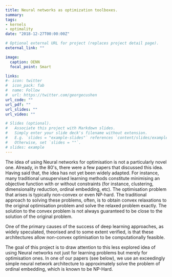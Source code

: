 ```yaml
---
title: Neural networks as optimization toolboxes.
summary:
tags:
- kernels
- optimality
date: "2018-12-27T00:00:00Z"

# Optional external URL for project (replaces project detail page).
external_link: ""

image:
  caption: OENN
  focal_point: Smart

links:
#- icon: twitter
#  icon_pack: fab
#  name: Follow
#  url: https://twitter.com/georgecushen
url_code: ""
url_pdf: ""
url_slides: ""
url_video: ""

# Slides (optional).
#   Associate this project with Markdown slides.
#   Simply enter your slide deck's filename without extension.
#   E.g. `slides = "example-slides"` references `content/slides/example-slides.md`.
#   Otherwise, set `slides = ""`.
# slides: example
---
```


The idea of using Neural networks for optimisation is not a particularly novel one. Already, in the 80's, there were a few papers that discussed this idea. Having said that, the idea has not yet been widely adapted. For instance, many traditional unsupervised learning methods constitute minimising an objective function with or without constraints (for instance, clustering, dimensionality reduction, ordinal embedding, etc). The optimisation problem that arises is typically non-convex or even NP-hard. The traditional approach to solving these problems, often, is to obtain convex relaxations to the original optimisation problem and solve the relaxed problem exactly. The solution to the convex problem is not always guaranteed to be close to the solution of the original problem.

One of the primary causes of the success of deep learning approaches, as widely speculated, theorised and to some extent verified, is that these architectures allow non-convex optimisation to be computationally feasible.  

 The goal of this project is to draw attention to this less explored idea of using Neural networks not just for learning problems but merely for optimisation ones. In one of our papers (see below), we use an exceedingly simple neural network architecture to approximately solve the problem of ordinal embedding, which is known to be NP-Hard.
